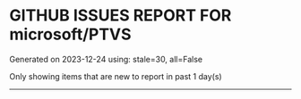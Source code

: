 
# GITHUB ISSUES REPORT FOR microsoft/PTVS


Generated on 2023-12-24 using: stale=30, all=False


Only showing items that are new to report in past 1 day(s)


---
